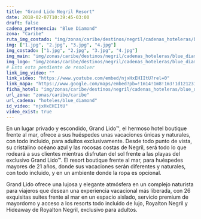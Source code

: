```yaml
---
title: "Grand Lido Negril Resort"
date: 2018-02-07T10:39:45-03:00
draft: false
cadena_pertenencia: "Blue Diamond"
zona: "Caribe"
ruta_img_costado: "img/zonas/caribe/destinos/negril/cadenas_hoteleras/blue_diamond/grand_lido/grand_lido_negril_resort/imagenes_hotel/"
img: ["1.jpg", "2.jpg", "3.jpg", "4.jpg"]
img_costado: ["1.jpg", "2.jpg", "3.jpg", "4.jpg"]
img_main: "img/zonas/caribe/destinos/negril/cadenas_hoteleras/blue_diamond/grand_lido/grand_lido_negril_resort/ficha_hotel.jpg"
img_logo: "img/zonas/caribe/destinos/negril/cadenas_hoteleras/blue_diamond/grand_lido/grand_lido_negril_resort/logo/logo_hotel.jpg"
# Esto esta pendiente de resolver
link_img_video: ""
link_video: "https://www.youtube.com/embed/njxHxEHIItU?rel=0"
link_mapa: "https://www.google.com/maps/embed?pb=!1m14!1m8!1m3!1d121231.69299251752!2d-78.34621!3d18.279168!3m2!1i1024!2i768!4f13.1!3m3!1m2!1s0x8ed90d078e3f2f6f%3A0x65fdd780f454363f!2sNorman+Manley+Blvd%2C+Negril%2C+Jamaica!5e0!3m2!1sen!2scl!4v1518021730630"
ficha_hotel: "img/zonas/caribe/destinos/negril/cadenas_hoteleras/blue_diamond/grand_lido/grand_lido_negril_resort/ficha_hotel.pdf"
url_zona: "zonas/caribe/caribe"
url_cadena: "hoteles/blue_diamond"
id_video: "njxHxEHIItU"
video_exist: true
---
```

En un lugar privado y escondido, Grand Lido™, el hermoso hotel boutique frente al mar, ofrece a sus huéspedes unas vacaciones únicas y naturales, con todo incluido, para adultos exclusivamente. Desde todo punto de vista, su cristalino océano azul y las rocosas costas de Negril, será todo lo que rodeará a sus clientes mientras disfrutan del sol frente a las playas del exclusivo Grand Lido™. El resort boutique frente al mar, para huéspedes mayores de 21 años, donde sus vacaciones serán diferentes y naturales, con todo incluido, y en un ambiente donde la ropa es opcional.

Grand Lido ofrece una lujosa y elegante atmósfera en un complejo naturista para viajeros que desean una experiencia vacacional más liberada, con 26 exquisitas suites frente al mar en un espacio aislado, servicio premium de mayordomo y acceso a los resorts todo incluido de lujo, Royalton Negril y Hideaway de Royalton Negril, exclusivo para adultos.

